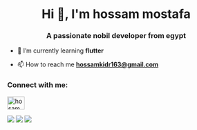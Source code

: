 <h1 align="center">Hi 👋, I'm hossam mostafa</h1>
<h3 align="center">A passionate nobil developer from egypt</h3>

- 🌱 I’m currently learning **flutter**

- 📫 How to reach me **hossamkidr163@gmail.com**

<h3 align="left">Connect with me:</h3>
<p align="left">
<a href="https://linkedin.com/in/hosam mostafa" target="blank"><img align="center" src="https://raw.githubusercontent.com/rahuldkjain/github-profile-readme-generator/master/src/images/icons/Social/linked-in-alt.svg" alt="hosam mostafa" height="30" width="40" /></a>
</p>

![](http://github-profile-summary-cards.vercel.app/api/cards/repos-per-language?username=hossamkidr&theme=algolia)
![](http://github-profile-summary-cards.vercel.app/api/cards/stats?username=hossamkidr&theme=algolia)
![](http://github-profile-summary-cards.vercel.app/api/cards/profile-details?username=hossamkidr&theme=algolia)
